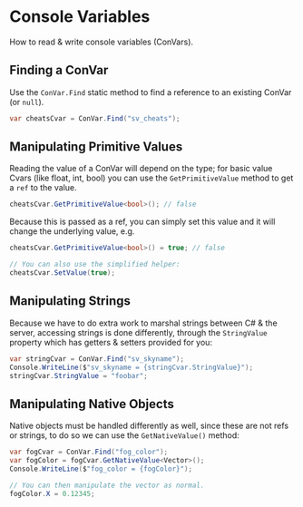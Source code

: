 # Console Variables

How to read & write console variables (ConVars).

## Finding a ConVar

Use the `ConVar.Find` static method to find a reference to an existing ConVar (or `null`).

```csharp
var cheatsCvar = ConVar.Find("sv_cheats");
```

## Manipulating Primitive Values

Reading the value of a ConVar will depend on the type; for basic value Cvars (like float, int, bool) you can use the `GetPrimitiveValue` method to get a `ref` to the value.

```csharp
cheatsCvar.GetPrimitiveValue<bool>(); // false
```

Because this is passed as a ref, you can simply set this value and it will change the underlying value, e.g.

```csharp
cheatsCvar.GetPrimitiveValue<bool>() = true; // false

// You can also use the simplified helper:
cheatsCvar.SetValue(true);
```

## Manipulating Strings

Because we have to do extra work to marshal strings between C# & the server, accessing strings is done differently, through the `StringValue` property which has getters & setters provided for you:

```csharp
var stringCvar = ConVar.Find("sv_skyname");
Console.WriteLine($"sv_skyname = {stringCvar.StringValue}");
stringCvar.StringValue = "foobar";
```

## Manipulating Native Objects

Native objects must be handled differently as well, since these are not refs or strings, to do so we can use the `GetNativeValue()` method:

```csharp
var fogCvar = ConVar.Find("fog_color");
var fogColor = fogCvar.GetNativeValue<Vector>();
Console.WriteLine($"fog_color = {fogColor}");

// You can then manipulate the vector as normal.
fogColor.X = 0.12345;
```
